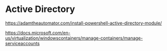 # Active Directory


https://adamtheautomator.com/install-powershell-active-directory-module/

https://docs.microsoft.com/en-us/virtualization/windowscontainers/manage-containers/manage-serviceaccounts
